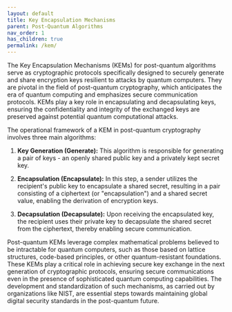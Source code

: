 ```yaml
---
layout: default
title: Key Encapsulation Mechanisms
parent: Post-Quantum Algorithms
nav_order: 1
has_children: true
permalink: /kem/
---
```


The Key Encapsulation Mechanisms (KEMs) for post-quantum algorithms serve as cryptographic protocols specifically designed to securely generate and share encryption keys resilient to attacks by quantum computers. They are pivotal in the field of post-quantum cryptography, which anticipates the era of quantum computing and emphasizes secure communication protocols. KEMs play a key role in encapsulating and decapsulating keys, ensuring the confidentiality and integrity of the exchanged keys are preserved against potential quantum computational attacks.

The operational framework of a KEM in post-quantum cryptography involves three main algorithms:

1.  **Key Generation (Generate):** This algorithm is responsible for generating a pair of keys - an openly shared public key and a privately kept secret key.
    
2.  **Encapsulation (Encapsulate):** In this step, a sender utilizes the recipient's public key to encapsulate a shared secret, resulting in a pair consisting of a ciphertext (or "encapsulation") and a shared secret value, enabling the derivation of encryption keys.
    
3.  **Decapsulation (Decapsulate):** Upon receiving the encapsulated key, the recipient uses their private key to decapsulate the shared secret from the ciphertext, thereby enabling secure communication.
    

Post-quantum KEMs leverage complex mathematical problems believed to be intractable for quantum computers, such as those based on lattice structures, code-based principles, or other quantum-resistant foundations. These KEMs play a critical role in achieving secure key exchange in the next generation of cryptographic protocols, ensuring secure communications even in the presence of sophisticated quantum computing capabilities. The development and standardization of such mechanisms, as carried out by organizations like NIST, are essential steps towards maintaining global digital security standards in the post-quantum future.
